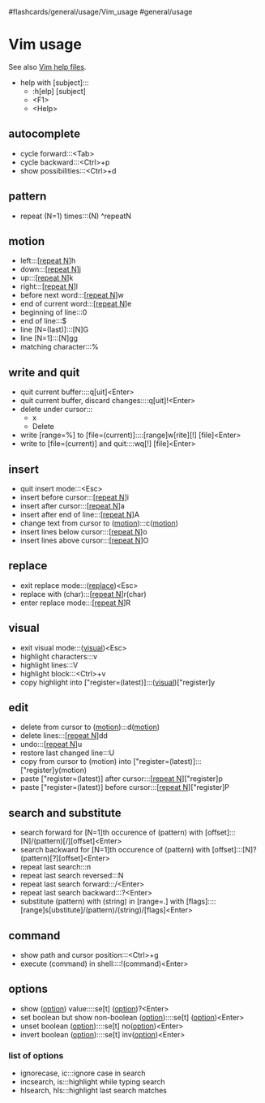 #flashcards/general/usage/Vim_usage #general/usage

# Vim usage

See also [Vim help files](https://vimhelp.org/).

- help with \[subject\]:::<ul><li>:h[elp] [subject]</li><li>&lt;F1&gt;</li><li>&lt;Help&gt;</li></ul> <!--SR:!2023-02-17,15,293!2023-02-19,17,293-->

## autocomplete
- cycle forward:::\<Tab\> <!--SR:!2023-02-20,18,308!2023-02-15,13,288-->
- cycle backward:::\<Ctrl\>+p <!--SR:!2023-02-16,14,288!2023-03-12,28,268-->
- show possibilities:::\<Ctrl\>+d <!--SR:!2023-02-15,3,213!2023-02-16,14,288-->

## pattern
- repeat (N=1) times:::(N) ^repeatN <!--SR:!2023-03-16,32,293!2023-02-20,18,308-->

## motion
- left:::\[[repeat N](#^repeatN)\]h <!--SR:!2023-02-20,18,308!2023-02-16,12,268-->
- down:::\[[repeat N](#^repeatN)\]j <!--SR:!2023-02-19,17,293!2023-02-16,14,288-->
- up:::\[[repeat N](#^repeatN)\]k <!--SR:!2023-03-27,43,270!2023-03-11,27,267-->
- right:::\[[repeat N](#^repeatN)\]l <!--SR:!2023-02-20,18,308!2023-02-20,18,308-->
- before next word:::\[[repeat N](#^repeatN)\]w <!--SR:!2023-03-10,26,253!2023-02-15,13,288-->
- end of current word:::\[[repeat N](#^repeatN)\]e <!--SR:!2023-02-19,17,293!2023-02-18,16,293-->
- beginning of line:::0 <!--SR:!2023-02-19,17,290!2023-02-19,17,293-->
- end of line:::$ <!--SR:!2023-02-19,17,293!2023-02-18,16,293-->
- line \[N=(last)\]:::\[N\]G <!--SR:!2023-03-28,44,290!2023-02-18,16,293-->
- line \[N=1\]:::\[N\]gg <!--SR:!2023-02-17,15,293!2023-02-18,16,293-->
- matching character:::% <!--SR:!2023-03-27,43,273!2023-02-17,15,293-->

## write and quit
- quit current buffer::::q\[uit\]\<Enter\> <!--SR:!2023-02-17,15,293!2023-02-13,9,273-->
- quit current buffer, discard changes::::q\[uit\]!\<Enter\> <!--SR:!2023-02-17,15,293!2023-02-15,13,273-->
- delete under cursor:::<ul><li>x</li><li>Delete</li></ul> <!--SR:!2023-02-18,16,307!2023-02-16,14,288-->
- write \[range=%\] to \[file=(current)\]::::\[range\]w\[rite\]\[!\] \[file\]\<Enter\> <!--SR:!2023-02-15,13,273!2023-02-20,18,308-->
- write to \[file=(current)\] and quit::::wq[!] \[file\]\<Enter\> <!--SR:!2023-02-19,17,293!2023-02-20,18,308-->

## insert
- quit insert mode:::\<Esc\> <!--SR:!2023-02-18,16,293!2023-02-19,17,293-->
- insert before cursor:::\[[repeat N](#^repeatN)\]i <!--SR:!2023-02-14,13,273!2023-02-17,15,308-->
- insert after cursor:::\[[repeat N](#^repeatN)\]a <!--SR:!2023-02-18,16,293!2023-02-16,14,288-->
- insert after end of line:::\[[repeat N](#^repeatN)\]A <!--SR:!2023-03-10,26,253!2023-02-19,17,293-->
- change text from cursor to ([motion](#motion)):::c([motion](#motion)) <!--SR:!2023-03-26,42,273!2023-02-15,13,273-->
- insert lines below cursor:::\[[repeat N](#^repeatN)\]o <!--SR:!2023-03-12,28,253!2023-03-18,34,293-->
- insert lines above cursor:::\[[repeat N](#^repeatN)\]O <!--SR:!2023-02-14,13,273!2023-02-15,13,273-->

## replace
- exit replace mode:::([replace](#replace))\<Esc\> <!--SR:!2023-02-19,17,293!2023-02-20,18,308-->
- replace with (char):::\[[repeat N](#^repeatN)\]r(char) <!--SR:!2023-03-26,42,273!2023-02-18,16,293-->
- enter replace mode:::\[[repeat N](#^repeatN)\]R <!--SR:!2023-02-15,13,273!2023-02-15,13,273-->

## visual
- exit visual mode:::([visual](#visual))\<Esc\> <!--SR:!2023-02-20,18,308!2023-02-20,18,308-->
- highlight characters:::v <!--SR:!2023-02-13,9,288!2023-02-13,12,288-->
- highlight lines:::V <!--SR:!2023-03-13,29,253!2023-02-16,14,288-->
- highlight block:::\<Ctrl\>+v <!--SR:!2023-03-15,31,253!2023-02-20,18,308-->
- copy highlight into \["register=(latest)\]:::([visual](#visual))\["register\]y <!--SR:!2023-02-15,13,273!2023-02-16,14,288-->

## edit
- delete from cursor to ([motion](#motion)):::d([motion](#motion)) <!--SR:!2023-02-18,16,290!2023-02-19,17,293-->
- delete lines:::\[[repeat N](#^repeatN)\]dd <!--SR:!2023-02-18,16,293!2023-02-16,14,288-->
- undo:::\[[repeat N](#^repeatN)\]u <!--SR:!2023-03-17,33,293!2023-02-18,16,293-->
- restore last changed line:::U <!--SR:!2023-02-17,15,293!2023-02-15,11,268-->
- copy from cursor to (motion) into \["register=(latest)\]:::\["register\]y(motion) <!--SR:!2023-03-14,30,253!2023-02-20,18,308-->
- paste \["register=(latest)\] after cursor:::\[[repeat N](#^repeatN)\]\["register\]p <!--SR:!2023-02-15,13,287!2023-02-20,18,308-->
- paste \["register=(latest)\] before cursor:::\[[repeat N](#^repeatN)\]\["register\]P <!--SR:!2023-02-19,17,293!2023-02-15,13,287-->

## search and substitute
- search forward for \[N=1\]th occurence of (pattern) with \[offset\]:::\[N\]/(pattern)\[/\]\[offset\]\<Enter\> <!--SR:!2023-02-15,13,273!2023-03-12,28,253-->
- search backward for \[N=1\]th occurence of (pattern) with \[offset\]:::\[N\]?(pattern)\[?\]\[offset\]\<Enter\> <!--SR:!2023-03-11,27,250!2023-02-16,14,288-->
- repeat last search:::n <!--SR:!2023-02-19,17,293!2023-02-16,14,288-->
- repeat last search reversed:::N <!--SR:!2023-02-13,9,273!2023-02-16,12,268-->
- repeat last search forward:::/\<Enter\> <!--SR:!2023-02-15,13,273!2023-03-13,29,253-->
- repeat last search backward:::?\<Enter\> <!--SR:!2023-03-27,43,273!2023-03-15,31,268-->
- substitute (pattern) with (string) in \[range=.\] with \[flags\]::::\[range\]s\[ubstitute\]/(pattern)/(string)/\[flags\]\<Enter\> <!--SR:!2023-03-09,25,253!2023-02-19,17,293-->

## command
- show path and cursor position:::\<Ctrl\>+g <!--SR:!2023-02-17,5,248!2023-02-13,6,228-->
- execute (command) in shell::::!(command)\<Enter\> <!--SR:!2023-02-18,16,293!2023-02-17,15,293-->

## options
- show ([option](#list%20of%20options)) value::::se\[t\] ([option](#list%20of%20options))?\<Enter\> <!--SR:!2023-02-18,16,293!2023-02-20,18,307-->
- set boolean but show non-boolean ([option](#list%20of%20options))::::se\[t\] ([option](#list%20of%20options))\<Enter\> <!--SR:!2023-02-17,15,293!2023-03-29,45,288-->
- unset boolean ([option](#list%20of%20options))::::se\[t\] no([option](#list%20of%20options))\<Enter\> <!--SR:!2023-02-15,13,273!2023-02-18,16,293-->
- invert boolean ([option](#list%20of%20options))::::se\[t\] inv([option](#list%20of%20options))\<Enter\> <!--SR:!2023-02-18,16,293!2023-02-15,13,273-->

### list of options
- ignorecase, ic:::ignore case in search <!--SR:!2023-02-16,14,288!2023-02-16,14,288-->
- incsearch, is:::highlight while typing search <!--SR:!2023-02-15,13,273!2023-03-26,42,273-->
- hlsearch, hls:::highlight last search matches <!--SR:!2023-03-25,41,270!2023-02-15,13,288-->
